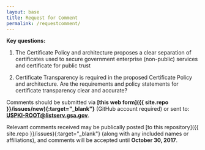 ```yaml
---
layout: base
title: Request for Comment
permalink: /requestcomment/
---
```


**Key questions:**

1. The Certificate Policy and architecture proposes a clear separation of certificates used to secure government enterprise (non-public) services and certificate for public trust

2. Certificate Transparency is required in the proposed Certificate Policy and architecture.  Are the requirements and policy statements for certificate transparency clear and accurate?





Comments should be submitted via **[this web form]({{ site.repo }}/issues/new){:target="_blank"}** (GitHub account required) or sent to: **[USPKI-ROOT@listserv.gsa.gov](mailto:USPKI-ROOT@listserv.gsa.gov)**.

Relevant comments received may be publically posted [to this repository]({{ site.repo }}/issues){:target="_blank"} (along with any included names or affiliations), and comments will be accepted until **October 30, 2017**.
